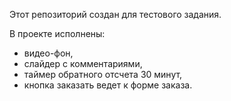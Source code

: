 Этот репозиторий создан для тестового задания. 

В проекте исполнены: 
- видео-фон,
- слайдер с комментариями, 
- таймер обратного отсчета 30 минут, 
- кнопка заказать ведет к форме заказа.
